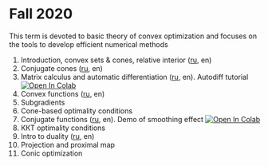 # Fall 2020

This term is devoted to basic theory of convex optimization and focuses on the tools to develop efficient numerical methods 

1. Introduction, convex sets \& cones, relative interior ([ru](./01-ConvexSets/seminar1.pdf), en)
2. Conjugate cones ([ru](./02-ConjCones/seminar2.pdf), en)
3. Matrix calculus and automatic differentiation ([ru](./03-MatrixCalculus/seminar3.pdf), en). Autodiff tutorial [![Open In Colab](https://colab.research.google.com/assets/colab-badge.svg)](https://colab.research.google.com/github/amkatrutsa/MIPT-Opt/blob/master/Fall2020/03-MatrixCalculus/jax_autodiff_tutorial.ipynb)
4. Convex functions ([ru](./04-ConvexFunc/seminar4.pdf), en)
5. Subgradients
6. Cone-based optimality conditions
7. Conjugate functions ([ru](./07-ConjFuncs/seminar7.pdf), en). Demo of smoothing effect [![Open In Colab](https://colab.research.google.com/assets/colab-badge.svg)](https://colab.research.google.com/github/amkatrutsa/MIPT-Opt/blob/master/Fall2020/07-ConjFuncs/smooth_demo.ipynb)
8. ККТ optimality conditions
9. Intro to duality ([ru](./09-Duality/seminar9.pdf), en)
10. Projection and proximal map
11. Conic optimization
